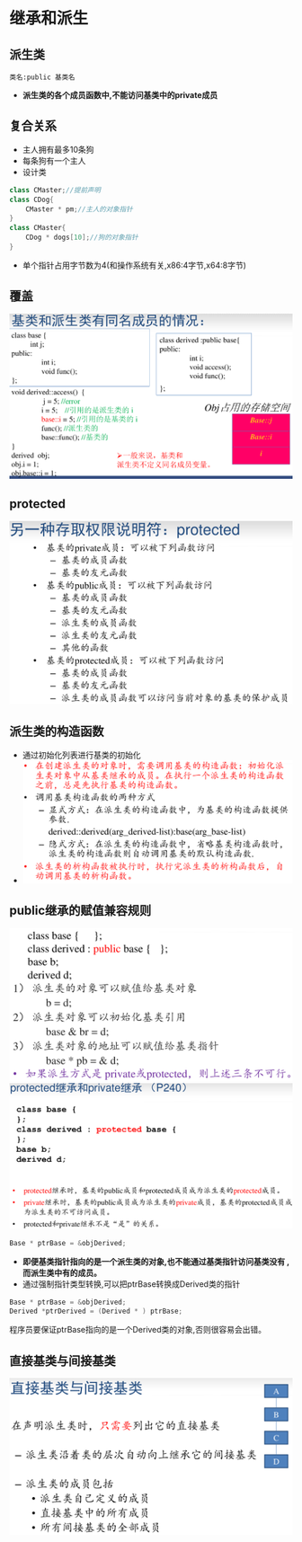 # 继承和派生
## 派生类
```类名:public 基类名```
- **派生类的各个成员函数中,不能访问基类中的private成员**

## 复合关系
- 主人拥有最多10条狗
- 每条狗有一个主人
- 设计类
```c++
class CMaster;//提前声明
class CDog{
    CMaster * pm;//主人的对象指针
}
class CMaster{
    CDog * dogs[10];//狗的对象指针
}
```
- 单个指针占用字节数为4(和操作系统有关,x86:4字节,x64:8字节)

## 覆盖
![](imgs/覆盖.png)

## protected
![](imgs/protected.png)

## 派生类的构造函数
- 通过初始化列表进行基类的初始化
- ![](imgs/派生类的构造函数.png)

## public继承的赋值兼容规则
![](imgs/public继承的赋值兼容规则.png)
![](imgs/protected继承和private继承.png)
```c++
Base * ptrBase = &objDerived;
```
- **即便基类指针指向的是一个派生类的对象,也不能通过基类指针访问基类没有
,而派生类中有的成员。**
- 通过强制指针类型转换,可以把ptrBase转换成Derived类的指针
```c++
Base * ptrBase = &objDerived;
Derived *ptrDerived = (Derived * ) ptrBase;
```
程序员要保证ptrBase指向的是一个Derived类的对象,否则很容易会出错。

## 直接基类与间接基类
![](imgs/直接基类与间接基类.png)

